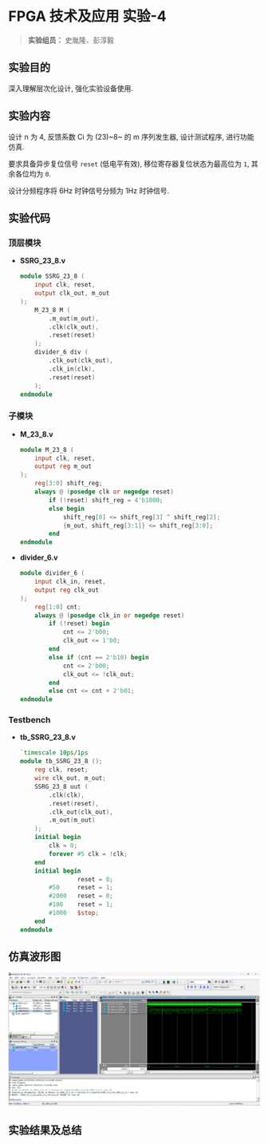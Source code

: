 # FPGA 技术及应用 实验-4

> **实验组员：** 史胤隆、彭淳毅

## 实验目的

深入理解层次化设计, 强化实验设备使用.

## 实验内容

设计 n 为 4, 反馈系数 Ci 为 (23)~8~ 的 m 序列发生器, 设计测试程序, 进行功能仿真.

要求具备异步复位信号 `reset` (低电平有效), 移位寄存器复位状态为最高位为 `1`, 其余各位均为 `0`.

设计分频程序将 6Hz 时钟信号分频为 1Hz 时钟信号.

## 实验代码

### 顶层模块

- **SSRG_23_8.v**

  ```Verilog
  module SSRG_23_8 (
      input clk, reset,
      output clk_out, m_out
  );
      M_23_8 M (
          .m_out(m_out),
          .clk(clk_out),
          .reset(reset)
      );
      divider_6 div (
          .clk_out(clk_out),
          .clk_in(clk),
          .reset(reset)
      );
  endmodule

  ```

### 子模块

- **M_23_8.v**

  ```Verilog
  module M_23_8 (
      input clk, reset,
      output reg m_out
  );
      reg[3:0] shift_reg;
      always @ (posedge clk or negedge reset)
          if (!reset) shift_reg = 4'b1000;
          else begin
              shift_reg[0] <= shift_reg[3] ^ shift_reg[2];
              {m_out, shift_reg[3:1]} <= shift_reg[3:0];
          end
  endmodule

  ```

- **divider_6.v**

  ```Verilog
  module divider_6 (
      input clk_in, reset,
      output reg clk_out
  );
      reg[1:0] cnt;
      always @ (posedge clk_in or negedge reset)
          if (!reset) begin
              cnt <= 2'b00;
              clk_out <= 1'b0;
          end
          else if (cnt == 2'b10) begin
              cnt <= 2'b00;
              clk_out <= !clk_out;
          end
          else cnt <= cnt + 2'b01;
  endmodule

  ```

### Testbench

- **tb_SSRG_23_8.v**

  ```Verilog
  `timescale 10ps/1ps
  module tb_SSRG_23_8 ();
      reg clk, reset;
      wire clk_out, m_out;
      SSRG_23_8 uut (
          .clk(clk),
          .reset(reset),
          .clk_out(clk_out),
          .m_out(m_out)
      );
      initial begin
          clk = 0;
          forever #5 clk = !clk;
      end
      initial begin
                  reset = 0;
          #50     reset = 1;
          #2000   reset = 0;
          #100    reset = 1;
          #1000   $stop;
      end
  endmodule

  ```

## 仿真波形图

![01](./01.png)

## 实验结果及总结
